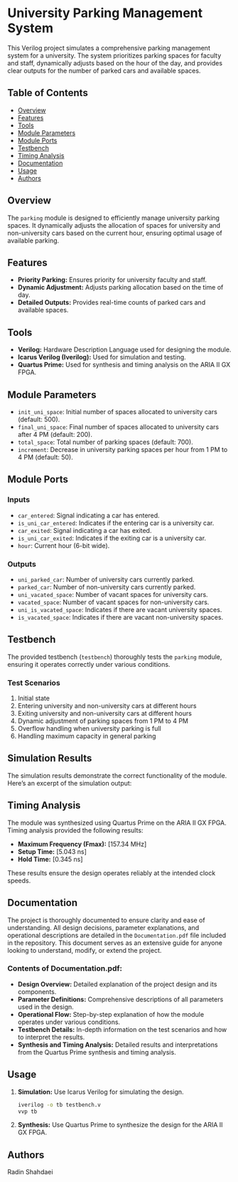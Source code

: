 # University Parking Management System

This Verilog project simulates a comprehensive parking management system for a university. The system prioritizes parking spaces for faculty and staff, dynamically adjusts based on the hour of the day, and provides clear outputs for the number of parked cars and available spaces.

## Table of Contents
- [Overview](#overview)
- [Features](#features)
- [Tools](#tools)
- [Module Parameters](#module-parameters)
- [Module Ports](#module-ports)
- [Testbench](#testbench)
- [Timing Analysis](#timing-analysis)
- [Documentation](#documentation)
- [Usage](#usage)
- [Authors](#authors)

## Overview
The `parking` module is designed to efficiently manage university parking spaces. It dynamically adjusts the allocation of spaces for university and non-university cars based on the current hour, ensuring optimal usage of available parking.

## Features
- **Priority Parking:** Ensures priority for university faculty and staff.
- **Dynamic Adjustment:** Adjusts parking allocation based on the time of day.
- **Detailed Outputs:** Provides real-time counts of parked cars and available spaces.

## Tools
- **Verilog:** Hardware Description Language used for designing the module.
- **Icarus Verilog (Iverilog):** Used for simulation and testing.
- **Quartus Prime:** Used for synthesis and timing analysis on the ARIA II GX FPGA.

## Module Parameters
- `init_uni_space`: Initial number of spaces allocated to university cars (default: 500).
- `final_uni_space`: Final number of spaces allocated to university cars after 4 PM (default: 200).
- `total_space`: Total number of parking spaces (default: 700).
- `increment`: Decrease in university parking spaces per hour from 1 PM to 4 PM (default: 50).

## Module Ports
### Inputs
- `car_entered`: Signal indicating a car has entered.
- `is_uni_car_entered`: Indicates if the entering car is a university car.
- `car_exited`: Signal indicating a car has exited.
- `is_uni_car_exited`: Indicates if the exiting car is a university car.
- `hour`: Current hour (6-bit wide).

### Outputs
- `uni_parked_car`: Number of university cars currently parked.
- `parked_car`: Number of non-university cars currently parked.
- `uni_vacated_space`: Number of vacant spaces for university cars.
- `vacated_space`: Number of vacant spaces for non-university cars.
- `uni_is_vacated_space`: Indicates if there are vacant university spaces.
- `is_vacated_space`: Indicates if there are vacant non-university spaces.

## Testbench
The provided testbench (`testbench`) thoroughly tests the `parking` module, ensuring it operates correctly under various conditions.

### Test Scenarios
1. Initial state
2. Entering university and non-university cars at different hours
3. Exiting university and non-university cars at different hours
4. Dynamic adjustment of parking spaces from 1 PM to 4 PM
5. Overflow handling when university parking is full
6. Handling maximum capacity in general parking

## Simulation Results
The simulation results demonstrate the correct functionality of the module. Here’s an excerpt of the simulation output:

## Timing Analysis
The module was synthesized using Quartus Prime on the ARIA II GX FPGA. Timing analysis provided the following results:

- **Maximum Frequency (Fmax):** [157.34 MHz]
- **Setup Time:** [5.043 ns]
- **Hold Time:** [0.345 ns]

These results ensure the design operates reliably at the intended clock speeds.

## Documentation
The project is thoroughly documented to ensure clarity and ease of understanding. All design decisions, parameter explanations, and operational descriptions are detailed in the `Documentation.pdf` file included in the repository. This document serves as an extensive guide for anyone looking to understand, modify, or extend the project.

### Contents of Documentation.pdf:
- **Design Overview:** Detailed explanation of the project design and its components.
- **Parameter Definitions:** Comprehensive descriptions of all parameters used in the design.
- **Operational Flow:** Step-by-step explanation of how the module operates under various conditions.
- **Testbench Details:** In-depth information on the test scenarios and how to interpret the results.
- **Synthesis and Timing Analysis:** Detailed results and interpretations from the Quartus Prime synthesis and timing analysis.

## Usage
1. **Simulation:** Use Icarus Verilog for simulating the design.
   ```sh
   iverilog -o tb testbench.v
   vvp tb

2. **Synthesis:** Use Quartus Prime to synthesize the design for the ARIA II GX FPGA.

## Authors

Radin Shahdaei
